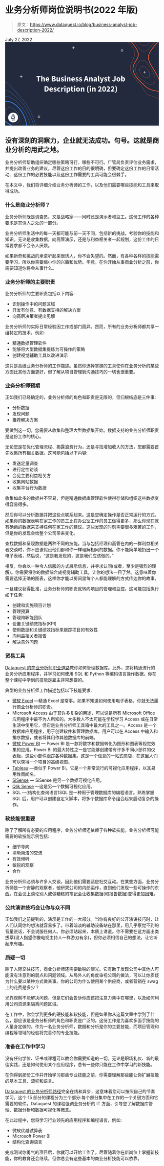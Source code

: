 # 业务分析师岗位说明书(2022 年版)

> 原文：<https://www.dataquest.io/blog/business-analyst-job-description-2022/>

July 27, 2022![Business Analyst Job Description in 2022](img/e10d26802622334a315f4bb2150f4cb7.png)

## 没有深刻的洞察力，企业就无法成功。句号。这就是商业分析的用武之地。

业务分析师帮助组织确定哪些策略可行，哪些不可行。广管局负责评估业务需求，并提出改善业务的建议。尽管这份工作的目的很明确，但要确定这份工作的日常活动、这份工作的必要技能以及这份工作需要的工具可能会很棘手。

在本文中，我们将详细介绍业务分析师的工作，以及他们需要哪些技能和工具来取得成功。

### 什么是商业分析师？

业务分析师既是调查员，又是战略家——同时还是演示者和监工。这份工作的各种要求是其诱人之处的一部分。

业务分析师生活中的每一天都可能与前一天不同，包括新的挑战，考验你的技能和知识。无论是收集数据，向高管演示，还是与利益相关者一起规划，这份工作的日常要求都不会令人厌烦。

如果新奇和挑战的承诺听起来很诱人，你不会失望的。然而，有各种各样的技能需要学习，所以你需要缩小你的兴趣和优势。毕竟，在你开始从事商业分析之前，你需要知道你将会从事什么。

### 业务分析师的主要职责

业务分析师的主要职责包括以下内容:

*   识别操作中的问题区域
*   开发有创意、有数据支持的解决方案
*   向高层决策者提出见解

业务分析师的实际日常经验因工作或部门而异。然而，所有的业务分析师都共享一组特定的技术，例如:

*   精通数据管理软件
*   能够将大型数据集提炼为可操作的策略
*   创建视觉辅助工具以改进演示

这只是高级业务分析师的工作描述。虽然你选择掌握的工具使你在业务分析的某些方面比其他方面更好，但了解从项目管理到沟通技巧的一切也很重要。

### 业务分析师预期

正如我们已经确定的，业务分析师的角色和职责是无限的，但归根结底是三件事:

*   分析数据
*   发现问题
*   推荐解决方案

要做到这一切，您需要从收集和整理大型数据集开始。数据支持的业务分析师职责是这份工作的核心。

无论您是在优化管理流程、揭露浪费行为，还是寻找增加收入的方法，您都需要首先收集所有相关数据。这可能包括以下内容:

*   发送定量调查
*   进行定性访谈
*   会见主要利益相关方
*   收集网站数据
*   收集平台行为数据

收集如此多的数据并不容易，但是精通数据库管理软件使得存储和组织这些数据变得容易得多。

然后你可以分析数据并把这些点联系起来。这是您确定操作是否正常运行的方式。如果你的数据表明在家工作的员工比在办公室工作的员工做得更多，那么你现在就有确凿的数据来支持任何在家工作的建议。这些发现的时刻需要很多艰苦的工作，但是你的发现会给整个公司带来变化。

查找数据和呈现数据是两种不同的技能。当与包括经理和高管在内的一群利益相关者交谈时，你不应该假设他们都和你一样理解相同的数据。你不能简单地扔出一个电子表格，然后说，“这是我发现的，这是我们应该做的。”

相反，你会以一种令人信服的方式展示信息，并寻求认同(或者，至少是强烈的理解)。你需要将你的数据综合成视觉辅助工具，让你的想法一目了然。这意味着你需要选择正确的图表，这样你才能以房间里每个人都能理解的方式传达你的故事。

一旦建议获得批准，业务分析师的职责就转向项目的管理和监控，这可能包括执行如下任务:

*   创建和实施项目计划
*   管理预算
*   管理跨职能团队
*   设置关键绩效指标(KPI)
*   使用数据和关键绩效指标来跟踪项目的有效性
*   向利益相关者报告
*   解决意外问题

### 贸易工具

[Dataquest 的商业分析师职业道路](https://www.dataquest.io/path/business-analyst/)教你如何管理数据库。此外，您将精通流行的业务分析应用程序，并学习如何使用 SQL 和 Python 等编码语言操作数据。你在整个课程中学到的技能是雇主非常想要的。

典型的业务分析师工作描述包括以下技能要求:

*   [微软 Excel](https://www.microsoft.com/en-us/microsoft-365/excel) —精通 Excel 是常事。如果不知道如何使用电子表格，你就无法履行商业分析师的职责。
*   Microsoft Access 由于其许多复杂的用途，可以说是所有 Microsoft Office 应用程序中最不为人所知的。大多数人不太可能在学校学习 Access 或在日常生活中使用它，但它是业务分析师工具箱中最大的工具之一。Access 是一个数据库应用程序，用于创建软件和管理数据库。用户可以在 Access 中输入和排序数据，或者将其用作其他数据库的前端。
*   [微软 Power BI](https://powerbi.microsoft.com/en-us/what-is-power-bi/) — Power BI 是一款将数字和数据转化为图形和图表等视觉效果的应用。Power BI 的最大特性之一是它能够创建带有许多不同小部件的仪表板，这些小部件跟踪各种数据集。这是一个信息的一站式商店，在这里人们可以获得一个项目的高级视图。
*   [Tableau](https://www.tableau.com/) —类似于 Power BI，它是一个非常流行的可视化应用程序，以其易用性而闻名。
*   [SiSense](https://www.sisense.com/) — SiSense 是另一个数据可视化应用。
*   [Qlik Sense](https://help.qlik.com/en-US/) —这是另一个数据可视化应用。
*   SQL —(结构化查询语言)SQL 是一种用于管理数据库的编程语言。熟练掌握 SQL 后，用户可以创建自定义脚本，将多个数据库命令组合起来启动复杂的操作。

### 软技能很重要

除了了解所有必要的应用程序，业务分析师还依赖于各种软技能。业务分析师可能需要的软技能示例包括:

*   细节导向
*   清晰简洁的交流
*   有效倾听
*   敏锐的观察
*   合作

业务分析师必须与许多人交谈，因此他们需要适应社交互动。在某些方面，业务分析师是一个安静的观察者，他研究公司的内部运作，直到他们发现一些可操作的东西。在会议上谈论别人或做糟糕的笔记会让收集数据(和报告数据)变得更加困难。

### 公共演讲技巧会让你与众不同

正如我们之前提到的，演示是工作的一大部分。当你有良好的公开演讲技巧时，让人们认同你的想法就容易多了。带着暗淡的辅助设备站在那里，用几乎察觉不到的音量说话，不会说服任何人。你必须站起来，本质上讲道。你不需要在这方面出类拔萃(没人指望你像电视主持人一样游刃有余)，但你必须相信自己的想法，让它听起来有趣。

### 质疑一切

除了人际交往技巧，商业分析师还需要敏锐的眼光。它有助于发现公司中其他人可能没有注意到的弱点和问题领域。从局外人的角度审视公司的做法，可以让你质疑为什么要以某种方式做某事。你的公司为什么使用某个供应商，或者营销在 swag 上的花费是多少？

光靠观察不能解决问题，但是它们会告诉你应该把注意力集中在哪里，以及如何利用公司资源来隔离问题区域。

在工作中，你会学到更多的硬技能和软技能，但是如果你从这篇文章中学到了什么，那应该是业务分析师的角色和职责是广泛的。这份工作是为喜欢多面手技能的人量身定做的。作为一名业务分析师，数据和分析是你的主要技能，而项目管理和编程等领域的经验将完善你的专业技能。

### 准备在工作中学习

没有任何学位、证书或课程可以教会你需要知道的一切。无论是职场礼仪、新的最佳实践，还是如何使用某个应用程序，总有一些你只能在工作中学习的新技能。

在你得到那份工作并开始学习那些专业技能之前，你需要理解那些能让你扩展技能的基本工具、流程和语言。

[Dataquest 的业务分析师路径](https://www.dataquest.io/path/business-analyst/)完全在线和异步，这意味着您可以按照自己的节奏学习。这个 15 部分的课程分为三个部分:每个部分集中在工作的一个关键方面和它需要的软件。Dataquest 的课程强调业务分析的 IT 方面，引导您了解数据库管理、数据分析和数据可视化等概念。

在此过程中，您将学习行业领先的应用程序和编程语言，例如:

*   微软优越试算表
*   Microsoft Power BI
*   结构化查询语言

完成测试你勇气的项目后，你就可以开始工作了。尽管随着你在新岗位上掌握新技能，你的教育还会继续，但你总会有这些基本的商业分析技能可以依靠。